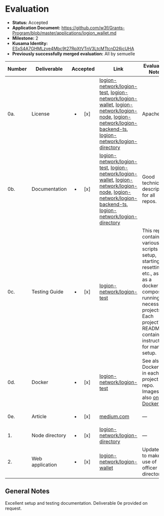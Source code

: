 # Evaluation

- **Status:** Accepted
- **Application Document:** https://github.com/w3f/Grants-Program/blob/master/applications/logion_wallet.md
- **Milestone:** 2
- **Kusama Identity:** [ESxS4A7GHMLzve4Mbc9t27RpXtVTnV3LtcMTtcnD26jcUHA](https://polkascan.io/pre/kusama/account/ESxS4A7GHMLzve4Mbc9t27RpXtVTnV3LtcMTtcnD26jcUHA)
- **Previously successfully merged evaluation:** All by semuelle

| Number | Deliverable     |        Accepted        | Link                                                                                                                                                                                                                                                                                                                                                                                                                                                                                                                                                                                                                                                                                                              | Evaluation Notes                                                                                                                                                                                   |
| ------ | --------------- | :--------------------: | ----------------------------------------------------------------------------------------------------------------------------------------------------------------------------------------------------------------------------------------------------------------------------------------------------------------------------------------------------------------------------------------------------------------------------------------------------------------------------------------------------------------------------------------------------------------------------------------------------------------------------------------------------------------------------------------------------------------- | -------------------------------------------------------------------------------------------------------------------------------------------------------------------------------------------------- |
| 0a.    | License         | <ul><li>[x] </li></ul> | [logion-network/logion-test](https://github.com/logion-network/logion-test/blob/fc0ece8d7c9248408e554f87e57ceba379631289/LICENSE), [logion-network/logion-wallet](https://github.com/logion-network/logion-wallet/blob/23d56451b33cd96c9999389a2a81696c8a0bc5ac/LICENSE), [logion-network/logion-node](https://github.com/logion-network/logion-node/blob/8eb80e5f1c6f365f88efccd00ba6cf8b3b1eb8b0/LICENSE), [logion-network/logion-backend-ts](https://github.com/logion-network/logion-backend-ts/blob/e179f6b9065877b4e45459898e52ccb980d426eb/LICENSE), [logion-network/logion-directory](https://github.com/logion-network/logion-directory/blob/9e3d66505250cacd5575921efd166a6da01c2446/LICENSE)           | Apache 2.0                                                                                                                                                                                         |
| 0b.    | Documentation   | <ul><li>[x] </li></ul> | [logion-network/logion-test](https://github.com/logion-network/logion-test/blob/746f3b018faf199ca7f2e443d6a1de64bdbdb4ef/README.md), [logion-network/logion-wallet](https://github.com/logion-network/logion-wallet/blob/23d56451b33cd96c9999389a2a81696c8a0bc5ac/README.md), [logion-network/logion-node](https://github.com/logion-network/logion-node/blob/8eb80e5f1c6f365f88efccd00ba6cf8b3b1eb8b0/README.md), [logion-network/logion-backend-ts](https://github.com/logion-network/logion-backend-ts/blob/e179f6b9065877b4e45459898e52ccb980d426eb/README.md), [logion-network/logion-directory](https://github.com/logion-network/logion-directory/blob/9e3d66505250cacd5575921efd166a6da01c2446/README.md) | Good technical description for all repos.                                                                                                                                                          |
| 0c.    | Testing Guide   | <ul><li>[x] </li></ul> | [logion-network/logion-test](https://github.com/logion-network/logion-test/blob/746f3b018faf199ca7f2e443d6a1de64bdbdb4ef/README.md)                                                                                                                                                                                                                                                                                                                                                                                                                                                                                                                                                                               | This repo contains various scripts for setup, starting, resetting, etc., as well as a docker-compose running all necessary projects. Each project's README contains instructions for manual setup. |
| 0d.    | Docker          | <ul><li>[x] </li></ul> | [logion-network/logion-test](https://github.com/logion-network/logion-test/blob/746f3b018faf199ca7f2e443d6a1de64bdbdb4ef/docker-compose.yml)                                                                                                                                                                                                                                                                                                                                                                                                                                                                                                                                                                      | See also Dockerfiles in each project repo. Images also [on DockerHub](https://hub.docker.com/u/logionnetwork).                                                                                     |
| 0e.    | Article         | <ul><li>[x] </li></ul> | [medium.com](https://medium.com/logion/the-legal-officer-based-social-recovery-of-the-logion-wallet-awarded-a-web3-foundation-grant-400b121b46b0)                                                                                                                                                                                                                                                                                                                                                                                                                                                                                                                                                                 | —                                                                                                                                                                                                  |
| 1.     | Node directory  | <ul><li>[x] </li></ul> | [logion-network/logion-directory](https://github.com/logion-network/logion-directory/tree/9e3d66505250cacd5575921efd166a6da01c2446)                                                                                                                                                                                                                                                                                                                                                                                                                                                                                                                                                                               | —                                                                                                                                                                                                  |
| 2.     | Web application | <ul><li>[x] </li></ul> | [logion-network/logion-wallet](https://github.com/logion-network/logion-wallet/blob/34168453272eb23de19aefe2018216793bfcbdf1/src/directory/DirectoryContext.tsx)                                                                                                                                                                                                                                                                                                                                                                                                                                                                                                                                                  | Updated UI to make use of officer directory.                                                                                                                                                       |

## General Notes

Excellent setup and testing documentation. Deliverable 0e provided on request.
